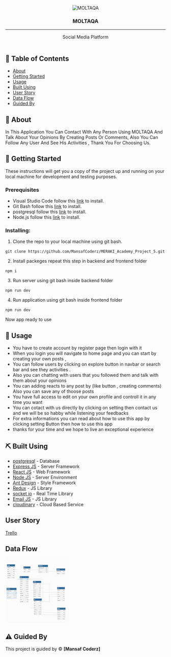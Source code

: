 <p align="center">

 <img width="200px" height="200px" src="https://res.cloudinary.com/dniaphcwx/image/upload/v1733703537/mzt9fapx5pjcnrkczcqr.jpg" alt="MOLTAQA">
 
</p>

<h3 align="center">MOLTAQA
</h3>

---

<p align="center"> Social Media Platform
    <br> 
<!-- <a href=''>Demo</a> -->
    <br> 
</p>

## 📝 Table of Contents

- [About](#about)
- [Getting Started](#getting_started)
- [Usage](#usage)
- [Built Using](#built_using)
- [User Story](#user_story)
- [Data Flow](#data_flow)
- [Guided By](#guided_by)

## 🧐 About <a name = "about"></a>



In This Application You Can Contact With Any Person Using MOLTAQA And Talk About Your Opinions By Creating Posts Or Comments, Also You Can Follow Any User And See His Activities , Thank You For Choosing Us.

## 🏁 Getting Started <a name = "getting_started"></a>

These instructions will get you a copy of the project up and running on your local machine for development and testing purposes.

### Prerequisites

- Visual Studio Code follow this <a href='https://code.visualstudio.com/download'>link</a> to install.
- Git Bash follow this <a href='https://git-scm.com/downloads'>link</a> to install.
- postgresql follow this <a href='https://www.postgresql.org/download/'>link</a> to install.
- Node.js follow this <a href='https://nodejs.org/en/download/prebuilt-installer/current'>link</a> to install.

### Installing:

1. Clone the repo to your local machine using git bash.

```
git clone https://github.com/MansafCoderz/MERAKI_Academy_Project_5.git
```

2. Install packeges repeat this step in backend and frontend folder

```
npm i
```

3. Run server using git bash inside backend folder

```
npm run dev
```

4. Run application using git bash inside frontend folder

```
npm run dev
```

Now app ready to use

## 🎈 Usage <a name="usage"></a>





- You have to create account by register page then login with it 
- When you login you will navigate to home page and you can start by creating your own posts ,
- You can follow users by clicking on explore button in navbar or search bar and see they activities .
- Also you can chatting with users that you followed them and talk with them about your opinions
- You can adding reacts to any post by (like button , creating comments) Also you can save any of thoose posts
- You have full access to edit on your own profile and controll it in any time you want
- You can cotact with us directly by clicking on setting then contact us and we will be so habby while listening your feedbacks
- For extra informations you can read about how to use this app by clicking setting Button then how to use this app
- thanks for your time and we hope to live an exceptional experience
## ⛏️ Built Using <a name = "built_using"></a>

- [postgresql](https://www.postgresql.org/download) - Database
- [Express JS](https://expressjs.com/) - Server Framework
- [React JS](https://https://reactjs.org/) - Web Framework
- [Node JS](https://nodejs.org/en/) - Server Environment
- [Ant Design](https://ant.design/) - Style Framework
- [Redux](https://redux.js.org/) - JS Library 
- [socket io](https://socket.io/) - Real Time Library
- [Email JS](https://www.emailjs.com/) - JS Library 
- [cloudinary](https://cloudinary.com/) - Cloud Based Service
## User Story <a name = "#user_story"></a>


<a href='https://trello.com/b/54oM5x7R/mansaf-coderz'>Trello</a>

## Data Flow <a name = "#data_flow"></a>

<img width=200px height=200px src="./dataFlow.png" alt="data flow"></a>

## ⚠️ Guided By <a name = "guided_by"></a>

This project is guided by ©️ **[Mansaf Coderz]**
